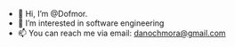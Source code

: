 - 👋 Hi, I’m @Dofmor.
- 👀 I’m interested in software engineering
- 📫 You can reach me via email: danochmora@gmail.com

<!---
Dofmor/Dofmor is a ✨ special ✨ repository because its `README.md` (this file) appears on your GitHub profile.
You can click the Preview link to take a look at your changes.
--->

